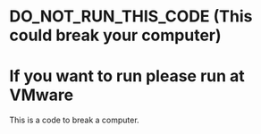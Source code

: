# DO_NOT_RUN_THIS_CODE (This could break your computer)
# If you want to run please run at VMware
This is a code to break a computer.
